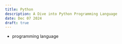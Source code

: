 ```yaml
---
title: Python
description: A Dive into Python Programming Language
date: Dec 07 2024
draft: true
---
```


- programming language

